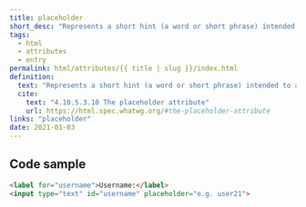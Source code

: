 ```yaml
---
title: placeholder
short_desc: "Represents a short hint (a word or short phrase) intended to aid the user with data entry when the control has no value."
tags:
  - html
  - attributes
  - entry
permalink: html/attributes/{{ title | slug }}/index.html
definition:
  text: "Represents a short hint (a word or short phrase) intended to aid the user with data entry when the control has no value."
  cite:
    text: "4.10.5.3.10 The placeholder attribute"
    url: https://html.spec.whatwg.org/#the-placeholder-attribute
links: "placeholder"
date: 2021-01-03
---
```


<h2 class="h3"><span>Code sample</span></h2>

```html
<label for="username">Username:</label>
<input type="text" id="username" placeholder="e.g. user21">
```
